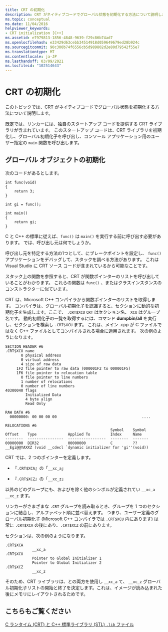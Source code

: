 ```yaml
---
title: CRT の初期化
description: CRT がネイティブコードでグローバル状態を初期化する方法について説明します。
ms.topic: conceptual
ms.date: 11/04/2016
helpviewer_keywords:
- CRT initialization [C++]
ms.assetid: e7979813-1856-4848-9639-f29c86b74ad7
ms.openlocfilehash: e33429d63cebb34514918d059649679ed28b924c
ms.sourcegitcommit: 90c300b74f6556cb5d989802d2e80d79542f55e7
ms.translationtype: MT
ms.contentlocale: ja-JP
ms.lasthandoff: 03/09/2021
ms.locfileid: "102514643"
---
```

# <a name="crt-initialization"></a>CRT の初期化

このトピックでは、CRT がネイティブコードでグローバル状態を初期化する方法について説明します。

既定では、リンカーには、独自のスタートアップ コードを提供する CRT ライブラリが含まれています。 このスタートアップ コードは、CRT ライブラリを初期化し、グローバル初期化子を呼び出し、コンソール アプリケーション用のユーザー指定の `main` 関数を呼び出します。

## <a name="initializing-a-global-object"></a>グローバル オブジェクトの初期化

次のコードがあるとします。

```
int func(void)
{
    return 3;
}

int gi = func();

int main()
{
    return gi;
}
```

C と C++ の標準に従えば、`func()` は `main()` を実行する前に呼び出す必要があります。 では、呼び出し元は何でしょうか。

呼び出し元を特定する方法の1つとして、にブレークポイントを設定し、 `func()` アプリケーションをデバッグして、スタックを調べる方法があります。 これは Visual Studio に CRT ソース コードが含まれているから可能なことです。

スタック上の関数を参照すると、CRT が関数ポインターのリストを呼び出していることがわかります。 これらの関数は `func()` 、またはクラスインスタンスのコンストラクターに似ています。

CRT は、Microsoft C++ コンパイラから関数ポインターのリストを取得します。 コンパイラは、グローバル初期化子を認識すると、セクションに動的な初期化子を生成します。ここで、 `.CRT$XCU` `CRT` はセクション名、 `XCU` はグループ名です。 動的初期化子の一覧を取得するには、コマンド **dumpbin/all** を実行し、セクションを検索し `.CRT$XCU` ます。 これは、メイン .cpp が C ファイルではなく C++ ファイルとしてコンパイルされる場合に適用されます。 次の例のようになります。

```
SECTION HEADER #6
.CRT$XCU name
       0 physical address
       0 virtual address
       4 size of raw data
     1F2 file pointer to raw data (000001F2 to 000001F5)
     1F6 file pointer to relocation table
       0 file pointer to line numbers
       1 number of relocations
       0 number of line numbers
40300040 flags
         Initialized Data
         4 byte align
         Read Only

RAW DATA #6
  00000000: 00 00 00 00                                      ....

RELOCATIONS #6
                                               Symbol    Symbol
Offset    Type              Applied To         Index     Name
--------  ----------------  -----------------  --------  -------
00000000  DIR32             00000000           C         ??__Egi@@YAXXZ (void __cdecl `dynamic initializer for 'gi''(void))
```

CRT では、2 つのポインターを定義します。

- 『`.CRT$XCA`』の「`__xc_a`」

- 『`.CRT$XCZ`』の「`__xc_z`」

以外のどのグループにも、およびを除く他のシンボルが定義されてい `__xc_a` `__xc_z` ます。

リンカーがさまざまな `.CRT` グループを読み取るとき、グループを 1 つのセクションに結合し、アルファベット順に並べ替えます。 つまり、ユーザー定義のグローバル初期化子 (Microsoft C++ コンパイラでは `.CRT$XCU` 内にあります) は常に `.CRT$XCA` の後にあり、`.CRT$XCZ` の前にあります。

セクションは、次の例のようになります。

```
.CRT$XCA
            __xc_a
.CRT$XCU
            Pointer to Global Initializer 1
            Pointer to Global Initializer 2
.CRT$XCZ
            __xc_z
```

そのため、CRT ライブラリは、との両方を使用し `__xc_a` て、 `__xc_z` グローバル初期化子リストの開始と終了を決定します。これは、イメージが読み込まれた後にメモリにレイアウトされるためです。

## <a name="see-also"></a>こちらもご覧ください

[C ランタイム (CRT) と C++ 標準ライブラリ (STL) `.lib` ファイル](../c-runtime-library/crt-library-features.md)
